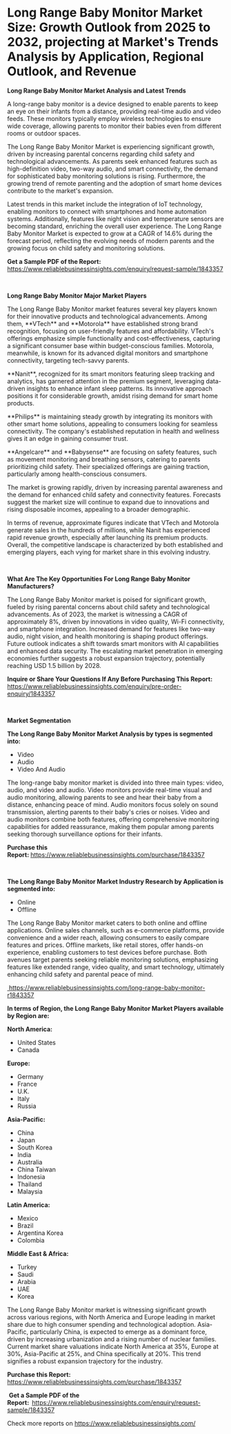<p><h1>Long Range Baby Monitor Market Size: Growth Outlook from 2025 to 2032, projecting at Market's Trends Analysis by Application, Regional Outlook, and Revenue</h1></p><p><strong>Long Range Baby Monitor Market Analysis and Latest Trends</strong></p>
<p><p>A long-range baby monitor is a device designed to enable parents to keep an eye on their infants from a distance, providing real-time audio and video feeds. These monitors typically employ wireless technologies to ensure wide coverage, allowing parents to monitor their babies even from different rooms or outdoor spaces.</p><p>The Long Range Baby Monitor Market is experiencing significant growth, driven by increasing parental concerns regarding child safety and technological advancements. As parents seek enhanced features such as high-definition video, two-way audio, and smart connectivity, the demand for sophisticated baby monitoring solutions is rising. Furthermore, the growing trend of remote parenting and the adoption of smart home devices contribute to the market's expansion.</p><p>Latest trends in this market include the integration of IoT technology, enabling monitors to connect with smartphones and home automation systems. Additionally, features like night vision and temperature sensors are becoming standard, enriching the overall user experience. The Long Range Baby Monitor Market is expected to grow at a CAGR of 14.6% during the forecast period, reflecting the evolving needs of modern parents and the growing focus on child safety and monitoring solutions.</p></p>
<p><strong>Get a Sample PDF of the Report:&nbsp;</strong> <a href="https://www.reliablebusinessinsights.com/enquiry/request-sample/1843357?utm_campaign=3035&utm_medium=2&utm_source=Github&utm_content=ia&utm_term=05042025&utm_id=long-range-baby-monitor">https://www.reliablebusinessinsights.com/enquiry/request-sample/1843357</a></p>
<p>&nbsp;</p>
<p><strong>Long Range Baby Monitor Major Market Players</strong></p>
<p><p>The Long Range Baby Monitor market features several key players known for their innovative products and technological advancements. Among them, **VTech** and **Motorola** have established strong brand recognition, focusing on user-friendly features and affordability. VTech's offerings emphasize simple functionality and cost-effectiveness, capturing a significant consumer base within budget-conscious families. Motorola, meanwhile, is known for its advanced digital monitors and smartphone connectivity, targeting tech-savvy parents.</p><p>**Nanit**, recognized for its smart monitors featuring sleep tracking and analytics, has garnered attention in the premium segment, leveraging data-driven insights to enhance infant sleep patterns. Its innovative approach positions it for considerable growth, amidst rising demand for smart home products.</p><p>**Philips** is maintaining steady growth by integrating its monitors with other smart home solutions, appealing to consumers looking for seamless connectivity. The company's established reputation in health and wellness gives it an edge in gaining consumer trust.</p><p>**Angelcare** and **Babysense** are focusing on safety features, such as movement monitoring and breathing sensors, catering to parents prioritizing child safety. Their specialized offerings are gaining traction, particularly among health-conscious consumers.</p><p>The market is growing rapidly, driven by increasing parental awareness and the demand for enhanced child safety and connectivity features. Forecasts suggest the market size will continue to expand due to innovations and rising disposable incomes, appealing to a broader demographic.</p><p>In terms of revenue, approximate figures indicate that VTech and Motorola generate sales in the hundreds of millions, while Nanit has experienced rapid revenue growth, especially after launching its premium products. Overall, the competitive landscape is characterized by both established and emerging players, each vying for market share in this evolving industry.</p></p>
<p>&nbsp;</p>
<p><strong>What Are The Key Opportunities For Long Range Baby Monitor Manufacturers?</strong></p>
<p><p>The Long Range Baby Monitor market is poised for significant growth, fueled by rising parental concerns about child safety and technological advancements. As of 2023, the market is witnessing a CAGR of approximately 8%, driven by innovations in video quality, Wi-Fi connectivity, and smartphone integration. Increased demand for features like two-way audio, night vision, and health monitoring is shaping product offerings. Future outlook indicates a shift towards smart monitors with AI capabilities and enhanced data security. The escalating market penetration in emerging economies further suggests a robust expansion trajectory, potentially reaching USD 1.5 billion by 2028.</p></p>
<p><strong>Inquire or Share Your Questions If Any Before Purchasing This Report:</strong> <a href="https://www.reliablebusinessinsights.com/enquiry/pre-order-enquiry/1843357?utm_campaign=3035&utm_medium=2&utm_source=Github&utm_content=ia&utm_term=05042025&utm_id=long-range-baby-monitor">https://www.reliablebusinessinsights.com/enquiry/pre-order-enquiry/1843357</a></p>
<p>&nbsp;</p>
<p><strong>Market Segmentation</strong></p>
<p><strong>The Long Range Baby Monitor Market Analysis by types is segmented into:</strong></p>
<p><ul><li>Video</li><li>Audio</li><li>Video And Audio</li></ul></p>
<p><p>The long-range baby monitor market is divided into three main types: video, audio, and video and audio. Video monitors provide real-time visual and audio monitoring, allowing parents to see and hear their baby from a distance, enhancing peace of mind. Audio monitors focus solely on sound transmission, alerting parents to their baby's cries or noises. Video and audio monitors combine both features, offering comprehensive monitoring capabilities for added reassurance, making them popular among parents seeking thorough surveillance options for their infants.</p></p>
<p><strong>Purchase this Report:&nbsp;</strong><a href="https://www.reliablebusinessinsights.com/purchase/1843357?utm_campaign=3035&utm_medium=2&utm_source=Github&utm_content=ia&utm_term=05042025&utm_id=long-range-baby-monitor">https://www.reliablebusinessinsights.com/purchase/1843357</a></p>
<p>&nbsp;</p>
<p><strong>The Long Range Baby Monitor Market Industry Research by Application is segmented into:</strong></p>
<p><ul><li>Online</li><li>Offline</li></ul></p>
<p><p>The Long Range Baby Monitor market caters to both online and offline applications. Online sales channels, such as e-commerce platforms, provide convenience and a wider reach, allowing consumers to easily compare features and prices. Offline markets, like retail stores, offer hands-on experience, enabling customers to test devices before purchase. Both avenues target parents seeking reliable monitoring solutions, emphasizing features like extended range, video quality, and smart technology, ultimately enhancing child safety and parental peace of mind.</p></p>
<p><a href="https://www.reliablebusinessinsights.com/long-range-baby-monitor-r1843357?utm_campaign=3035&utm_medium=2&utm_source=Github&utm_content=ia&utm_term=05042025&utm_id=long-range-baby-monitor">&nbsp;https://www.reliablebusinessinsights.com/long-range-baby-monitor-r1843357</a></p>
<p><strong>In terms of Region, the Long Range Baby Monitor Market Players available by Region are:</strong></p>
<p>
    <p> <strong> North America: </strong>
        <ul>
            <li>United States</li>
            <li>Canada</li>
        </ul>
        </p> 
    <p> <strong> Europe: </strong>
        <ul>
            <li>Germany</li>
            <li>France</li>
            <li>U.K.</li>
            <li>Italy</li>
            <li>Russia</li>
        </ul>
        </p> 
    <p> <strong> Asia-Pacific: </strong>
        <ul>
            <li>China</li>
            <li>Japan</li>
            <li>South Korea</li>
            <li>India</li>
            <li>Australia</li>
            <li>China Taiwan</li>
            <li>Indonesia</li>
            <li>Thailand</li>
            <li>Malaysia</li>
        </ul>
        </p> 
    <p> <strong> Latin America: </strong>
        <ul>
            <li>Mexico</li>
            <li>Brazil</li>
            <li>Argentina Korea</li>
            <li>Colombia</li>
        </ul>
        </p> 
    <p> <strong> Middle East & Africa: </strong>
        <ul>
            <li>Turkey</li>
            <li>Saudi</li>
            <li>Arabia</li>
            <li>UAE</li>
            <li>Korea</li>
        </ul>
    </p>
    </p>
<p><p>The Long Range Baby Monitor market is witnessing significant growth across various regions, with North America and Europe leading in market share due to high consumer spending and technological adoption. Asia-Pacific, particularly China, is expected to emerge as a dominant force, driven by increasing urbanization and a rising number of nuclear families. Current market share valuations indicate North America at 35%, Europe at 30%, Asia-Pacific at 25%, and China specifically at 20%. This trend signifies a robust expansion trajectory for the industry.</p></p>
<p><strong>Purchase this Report: </strong><a href="https://www.reliablebusinessinsights.com/purchase/1843357?utm_campaign=3035&utm_medium=2&utm_source=Github&utm_content=ia&utm_term=05042025&utm_id=long-range-baby-monitor">https://www.reliablebusinessinsights.com/purchase/1843357</a></p>
<p>&nbsp;<strong>Get a Sample PDF of the Report:&nbsp;&nbsp;</strong><a href="https://www.reliablebusinessinsights.com/enquiry/request-sample/1843357?utm_campaign=3035&utm_medium=2&utm_source=Github&utm_content=ia&utm_term=05042025&utm_id=long-range-baby-monitor">https://www.reliablebusinessinsights.com/enquiry/request-sample/1843357</a></p>
<p><strong></strong></p>
<p>Check more reports on <a href="https://www.reliablebusinessinsights.com/?utm_campaign=3035&utm_medium=2&utm_source=Github&utm_content=ia&utm_term=05042025&utm_id=long-range-baby-monitor">https://www.reliablebusinessinsights.com/</a></p>